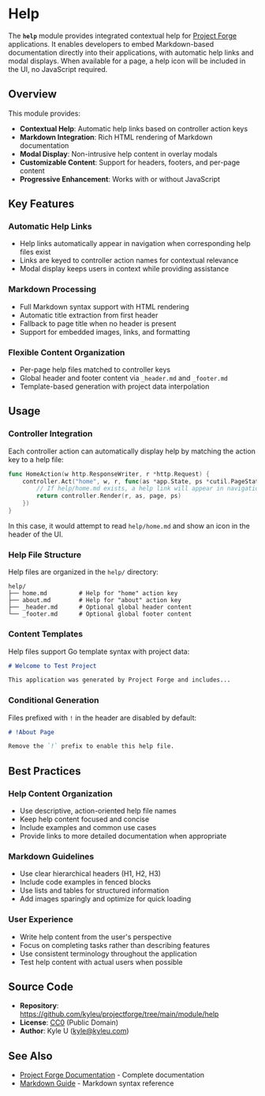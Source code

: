# Help

The **`help`** module provides integrated contextual help for [Project Forge](https://projectforge.dev) applications. It enables developers to embed Markdown-based documentation directly into their applications, with automatic help links and modal displays. When available for a page, a help icon will be included in the UI, no JavaScript required.

## Overview

This module provides:

- **Contextual Help**: Automatic help links based on controller action keys
- **Markdown Integration**: Rich HTML rendering of Markdown documentation  
- **Modal Display**: Non-intrusive help content in overlay modals
- **Customizable Content**: Support for headers, footers, and per-page content
- **Progressive Enhancement**: Works with or without JavaScript

## Key Features

### Automatic Help Links
- Help links automatically appear in navigation when corresponding help files exist
- Links are keyed to controller action names for contextual relevance
- Modal display keeps users in context while providing assistance

### Markdown Processing
- Full Markdown syntax support with HTML rendering
- Automatic title extraction from first header
- Fallback to page title when no header is present
- Support for embedded images, links, and formatting

### Flexible Content Organization  
- Per-page help files matched to controller keys
- Global header and footer content via `_header.md` and `_footer.md`
- Template-based generation with project data interpolation

## Usage

### Controller Integration

Each controller action can automatically display help by matching the action key to a help file:

```go
func HomeAction(w http.ResponseWriter, r *http.Request) {
    controller.Act("home", w, r, func(as *app.State, ps *cutil.PageState) (string, error) {
        // If help/home.md exists, a help link will appear in navigation
        return controller.Render(r, as, page, ps)
    })
}
```

In this case, it would attempt to read `help/home.md` and show an icon in the header of the UI.

### Help File Structure

Help files are organized in the `help/` directory:

```
help/
├── home.md         # Help for "home" action key
├── about.md        # Help for "about" action key  
├── _header.md      # Optional global header content
└── _footer.md      # Optional global footer content
```

### Content Templates

Help files support Go template syntax with project data:

```markdown
# Welcome to Test Project

This application was generated by Project Forge and includes...
```

### Conditional Generation

Files prefixed with `!` in the header are disabled by default:

```markdown
# !About Page

Remove the `!` prefix to enable this help file.
```

## Best Practices

### Help Content Organization
- Use descriptive, action-oriented help file names
- Keep help content focused and concise
- Include examples and common use cases
- Provide links to more detailed documentation when appropriate

### Markdown Guidelines  
- Use clear hierarchical headers (H1, H2, H3)
- Include code examples in fenced blocks
- Use lists and tables for structured information
- Add images sparingly and optimize for quick loading

### User Experience
- Write help content from the user's perspective
- Focus on completing tasks rather than describing features
- Use consistent terminology throughout the application
- Test help content with actual users when possible

## Source Code

- **Repository**: https://github.com/kyleu/projectforge/tree/main/module/help
- **License**: [CC0](https://creativecommons.org/publicdomain/zero/1.0) (Public Domain)
- **Author**: Kyle U (kyle@kyleu.com)

## See Also

- [Project Forge Documentation](https://projectforge.dev) - Complete documentation  
- [Markdown Guide](https://www.markdownguide.org) - Markdown syntax reference
